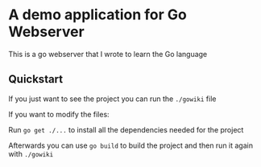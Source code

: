 # A demo application for Go Webserver
This is a go webserver that I wrote to learn the Go language

## Quickstart
If you just want to see the project you can run the `./gowiki` file

If you want to modify the files:

Run `go get ./...` to install all the dependencies needed for the project

Afterwards you can use `go build` to build the project and then run it again with `./gowiki`

